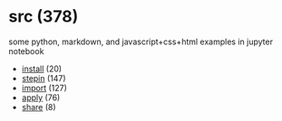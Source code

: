 # src (378)
some python, markdown, and javascript+css+html examples in jupyter notebook

+ [install](install/README.md) (20)
+ [stepin](stepin/README.md) (147)
+ [import](import/README.md) (127)
+ [apply](apply/README.md) (76)
+ [share](share/README.md) (8)
